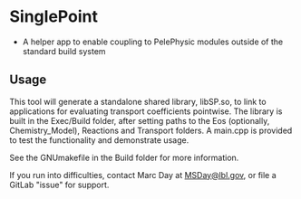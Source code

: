 # SinglePoint
* A helper app to enable coupling to PelePhysic modules outside of the standard build system

## Usage

This tool will generate a standalone shared library, libSP.so, to link to applications for evaluating
transport coefficients pointwise.  The library is built in the Exec/Build folder, after setting paths
to the Eos (optionally, Chemistry_Model), Reactions and Transport folders.  A main.cpp is provided
to test the functionality and demonstrate usage.

See the GNUmakefile in the Build folder for more information.

If you run into difficulties, contact Marc Day at MSDay@lbl.gov, or file a GitLab "issue" for support.

